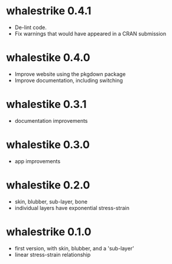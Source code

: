 # whalestrike 0.4.1

* De-lint code.
* Fix warnings that would have appeared in a CRAN submission

# whalestike 0.4.0

* Improve website using the pkgdown package
* Improve documentation, including switching

# whalestike 0.3.1

* documentation improvements

# whalestike 0.3.0

* app improvements

# whalestike 0.2.0

* skin, blubber, sub-layer, bone
* individual layers have exponential stress-strain

# whalestrike 0.1.0

* first version, with skin, blubber, and a 'sub-layer'
* linear stress-strain relationship
